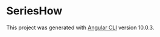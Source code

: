 # SeriesHow

This project was generated with [Angular CLI](https://github.com/angular/angular-cli) version 10.0.3.



